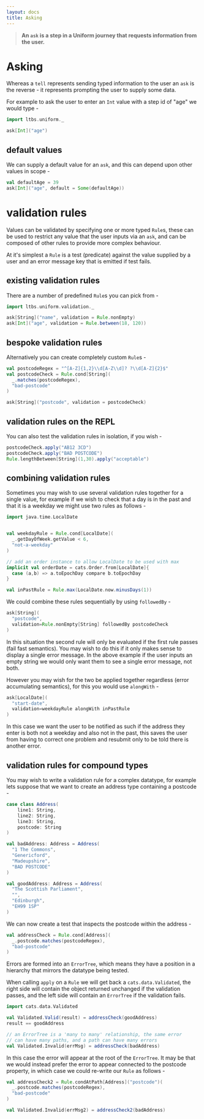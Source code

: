 ```yaml
---
layout: docs
title: Asking
---
```


> **An `ask` is a step in a Uniform journey that requests information from the user.**

# Asking

Whereas a `tell` represents sending typed information to the user an
`ask` is the reverse - it represents prompting the user to supply some
data.

For example to ask the user to enter an `Int` value with a step id of
"age" we would type -

```scala mdoc:silent
import ltbs.uniform._

ask[Int]("age")
```


## default values

We can supply a default value for an `ask`, and this can depend upon
other values in scope -

```scala mdoc:silent
val defaultAge = 39
ask[Int]("age", default = Some(defaultAge))
```

# validation rules

Values can be validated by specifying one or more typed `Rule`s, these
can be used to restrict any value that the user inputs via an `ask`,
and can be composed of other rules to provide more complex behaviour. 

At it's simplest a `Rule` is a test (predicate) against the value supplied
by a user and an error message key that is emitted if test fails.

## existing validation rules

There are a number of predefined `Rule`s you can pick from -

```scala mdoc:silent
import ltbs.uniform.validation._

ask[String]("name", validation = Rule.nonEmpty)
ask[Int]("age", validation = Rule.between(18, 120))
```

## bespoke validation rules

Alternatively you can create completely custom `Rule`s -

```scala mdoc:silent
val postcodeRegex = "^[A-Z]{1,2}\\d[A-Z\\d]? ?\\d[A-Z]{2}$"
val postcodeCheck = Rule.cond[String](
  _.matches(postcodeRegex),
  "bad-postcode"
)

ask[String]("postcode", validation = postcodeCheck)
```
## validation rules on the REPL

You can also test the validation rules in isolation, if you wish -

```scala mdoc
postcodeCheck.apply("AB12 3CD")
postcodeCheck.apply("BAD POSTCODE")
Rule.lengthBetween[String](1,30).apply("acceptable")
```

## combining validation rules

Sometimes you may wish to use several validation rules together for a
single value, for example if we wish to check that a day is in the
past and that it is a weekday we might use two rules as follows -

```scala mdoc:silent
import java.time.LocalDate


val weekdayRule = Rule.cond[LocalDate](
  _.getDayOfWeek.getValue < 6,
  "not-a-weekday"
)

// add an order instance to allow LocalDate to be used with max
implicit val orderDate = cats.Order.from[LocalDate]{
  case (a,b) => a.toEpochDay compare b.toEpochDay
}

val inPastRule = Rule.max(LocalDate.now.minusDays(1))
```

We could combine these rules sequentially by using
`followedBy` -

```scala mdoc:silent
ask[String](
  "postcode", 
  validation=Rule.nonEmpty[String] followedBy postcodeCheck
)
```

In this situation the second rule will only be evaluated if the first
rule passes (fail fast semantics). You may wish to do this if it only
makes sense to display a single error message. In the above example if
the user inputs an empty string we would only want them to see a single 
error message, not both. 

However you may wish for the two be applied together regardless (error
accumulating semantics), for this you would use `alongWith` -

```scala mdoc:silent
ask[LocalDate](
  "start-date", 
  validation=weekdayRule alongWith inPastRule
)
```

In this case we want the user to be notified as such if the address they 
enter is both not a weekday and also not in the past, this saves the user
from having to correct one problem and resubmit only to be told there is 
another error.

## validation rules for compound types 

You may wish to write a validation rule for a complex datatype, for
example lets suppose that we want to create an address type containing
a postcode -

```scala mdoc:silent
case class Address(
    line1: String,
    line2: String,
    line3: String,
    postcode: String
)

val badAddress: Address = Address(
  "1 The Commons",
  "Genericford",
  "Madeupshire",
  "BAD POSTCODE"
)

val goodAddress: Address = Address(
  "The Scottish Parliament",
  "",
  "Edinburgh",
  "EH99 1SP"
)

```

We can now create a test that inspects the postcode within the
address - 

```scala mdoc:silent
val addressCheck = Rule.cond[Address](
  _.postcode.matches(postcodeRegex),
  "bad-postcode"
)
```

Errors are formed into an `ErrorTree`, which means they have a position
in a hierarchy that mirrors the datatype being tested.

When calling `apply` on a `Rule` we will get back a
`cats.data.Validated`, the right side will contain the object
returned unchanged if the validation passes, and the left side will
contain an `ErrorTree` if the validation fails. 

```scala mdoc
import cats.data.Validated

val Validated.Valid(result) = addressCheck(goodAddress)
result == goodAddress

// an ErrorTree is a 'many to many' relationship, the same error 
// can have many paths, and a path can have many errors
val Validated.Invalid(errMsg) = addressCheck(badAddress)
```

In this case the error will appear at the root of the `ErrorTree`. It
may be that we would instead prefer the error to appear connected to
the postcode property, in which case we could re-write our `Rule` as
follows - 

```scala mdoc:silent
val addressCheck2 = Rule.condAtPath[Address]("postcode")(
  _.postcode.matches(postcodeRegex),
  "bad-postcode"
)

val Validated.Invalid(errMsg2) = addressCheck2(badAddress)
```
